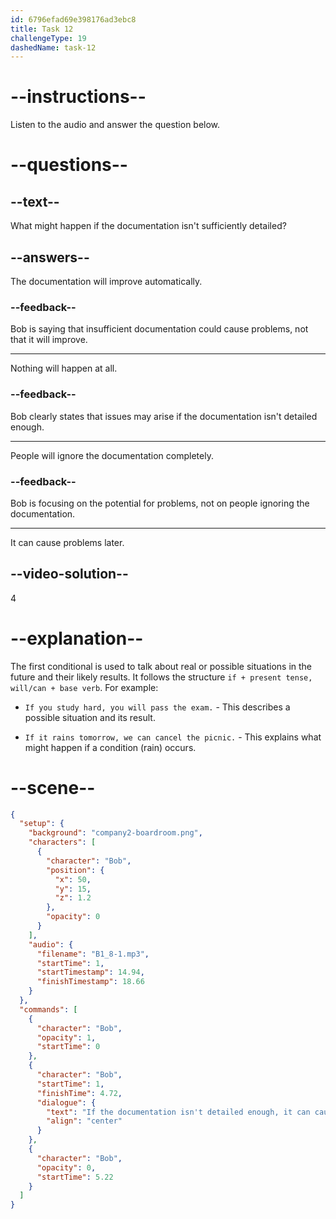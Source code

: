 ```yaml
---
id: 6796efad69e398176ad3ebc8
title: Task 12
challengeType: 19
dashedName: task-12
---
```


<!-- (Audio) Bob: If the documentation isn't detailed enough, it can cause problems later. -->

# --instructions--

Listen to the audio and answer the question below.

# --questions--

## --text--

What might happen if the documentation isn't sufficiently detailed?

## --answers--

The documentation will improve automatically.

### --feedback--

Bob is saying that insufficient documentation could cause problems, not that it will improve.

---

Nothing will happen at all.

### --feedback--

Bob clearly states that issues may arise if the documentation isn't detailed enough.

---

People will ignore the documentation completely.

### --feedback--

Bob is focusing on the potential for problems, not on people ignoring the documentation.

---

It can cause problems later.

## --video-solution--

4

# --explanation--

The first conditional is used to talk about real or possible situations in the future and their likely results. It follows the structure `if + present tense, will/can + base verb`. For example:

- `If you study hard, you will pass the exam.` - This describes a possible situation and its result.  

- `If it rains tomorrow, we can cancel the picnic.` - This explains what might happen if a condition (rain) occurs.

# --scene--

```json
{
  "setup": {
    "background": "company2-boardroom.png",
    "characters": [
      {
        "character": "Bob",
        "position": {
          "x": 50,
          "y": 15,
          "z": 1.2
        },
        "opacity": 0
      }
    ],
    "audio": {
      "filename": "B1_8-1.mp3",
      "startTime": 1,
      "startTimestamp": 14.94,
      "finishTimestamp": 18.66
    }
  },
  "commands": [
    {
      "character": "Bob",
      "opacity": 1,
      "startTime": 0
    },
    {
      "character": "Bob",
      "startTime": 1,
      "finishTime": 4.72,
      "dialogue": {
        "text": "If the documentation isn't detailed enough, it can cause problems later.",
        "align": "center"
      }
    },
    {
      "character": "Bob",
      "opacity": 0,
      "startTime": 5.22
    }
  ]
}
```
